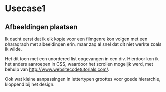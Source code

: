 # Usecase1
## Afbeeldingen plaatsen

Ik dacht eerst dat ik elk kopje voor een filmgenre kon volgen met een pharagraph met albeeldingen erin, maar zag al snel dat dit niet werkte zoals ik wilde.

Het dit toen met een unordered list opgevangen in een div. Hierdoor kon ik het anders aanroepen in CSS, waardoor het scrollen mogelijk werd, met behulp van http://www.websitecodetutorials.com/.

Ook wat kleine aanpassingen in lettertypen groottes voor goede hierarchie, kloppend bij het design.
